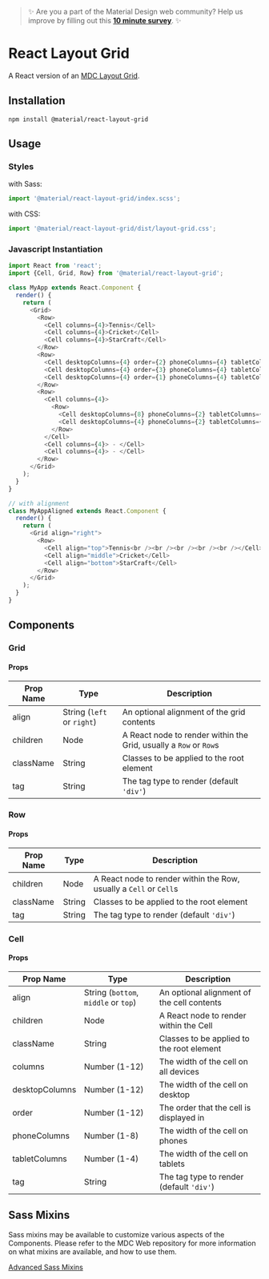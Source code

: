 > ✨ Are you a part of the Material Design web community? Help us improve by filling out this <a href='https://bit.ly/materialwebsurvey'>**10 minute survey**</a>. ✨

# React Layout Grid

A React version of an [MDC Layout Grid](https://github.com/material-components/material-components-web/tree/master/packages/mdc-layout-grid).

## Installation

```
npm install @material/react-layout-grid
```

## Usage

### Styles

with Sass:
```js
import '@material/react-layout-grid/index.scss';
```

with CSS:
```js
import '@material/react-layout-grid/dist/layout-grid.css';
```

### Javascript Instantiation
```js
import React from 'react';
import {Cell, Grid, Row} from '@material/react-layout-grid';

class MyApp extends React.Component {
  render() {
    return (
      <Grid>
        <Row>
          <Cell columns={4}>Tennis</Cell>
          <Cell columns={4}>Cricket</Cell>
          <Cell columns={4}>StarCraft</Cell>
        </Row>
        <Row>
          <Cell desktopColumns={4} order={2} phoneColumns={4} tabletColumns={4}>Tennis</Cell>
          <Cell desktopColumns={4} order={3} phoneColumns={4} tabletColumns={4}>Cricket</Cell>
          <Cell desktopColumns={4} order={1} phoneColumns={4} tabletColumns={4}>StarCraft</Cell>
        </Row>
        <Row>
          <Cell columns={4}>
            <Row>
              <Cell desktopColumns={8} phoneColumns={2} tabletColumns={5}>Tennis</Cell>
              <Cell desktopColumns={4} phoneColumns={2} tabletColumns={3}>Cricket</Cell>
            </Row>
          </Cell>
          <Cell columns={4}> - </Cell>
          <Cell columns={4}> - </Cell>
        </Row>
      </Grid>
    );
  }
}

// with alignment
class MyAppAligned extends React.Component {
  render() {
    return (
      <Grid align="right">
        <Row>
          <Cell align="top">Tennis<br /><br /><br /><br /><br /></Cell>
          <Cell align="middle">Cricket</Cell>
          <Cell align="bottom">StarCraft</Cell>
        </Row>
      </Grid>
    );
  }
}
```

## Components

### Grid

#### Props

Prop Name | Type | Description
--- | --- | ---
align | String (`left` or `right`) | An optional alignment of the grid contents
children | Node | A React node to render within the Grid, usually a `Row` or `Row`s
className | String | Classes to be applied to the root element
tag | String | The tag type to render (default `'div'`)

### Row

#### Props

Prop Name | Type | Description
--- | --- | ---
children | Node | A React node to render within the Row, usually a `Cell` or `Cell`s
className | String | Classes to be applied to the root element
tag | String | The tag type to render (default `'div'`)

### Cell

#### Props

Prop Name | Type | Description
--- | --- | ---
align | String (`bottom`, `middle` or `top`) | An optional alignment of the cell contents
children | Node | A React node to render within the Cell
className | String | Classes to be applied to the root element
columns | Number (1-12) | The width of the cell on all devices
desktopColumns | Number (1-12) | The width of the cell on desktop
order | Number (1-12) | The order that the cell is displayed in
phoneColumns | Number (1-8) | The width of the cell on phones
tabletColumns | Number (1-4) | The width of the cell on tablets
tag | String | The tag type to render (default `'div'`)

## Sass Mixins

Sass mixins may be available to customize various aspects of the Components. Please refer to the
MDC Web repository for more information on what mixins are available, and how to use them.

[Advanced Sass Mixins](https://github.com/material-components/material-components-web/tree/master/packages/mdc-layout-grid#sass-mixins)
